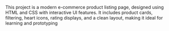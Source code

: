 This project is a modern e-commerce product listing page, designed using HTML and CSS with interactive UI features. It includes product cards, filtering, heart icons, rating displays, and a clean layout, making it ideal for learning and prototyping
